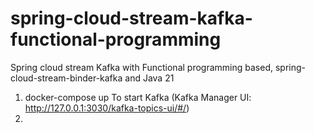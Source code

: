 # spring-cloud-stream-kafka-functional-programming
Spring cloud stream Kafka with Functional programming based, spring-cloud-stream-binder-kafka and Java 21 
1) docker-compose up 
To start Kafka (Kafka Manager UI: http://127.0.0.1:3030/kafka-topics-ui/#/)
2) 